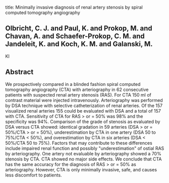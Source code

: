 title: Minimally invasive diagnosis of renal artery stenosis by spiral computed tomography angiography

## Olbricht, C. J. and Paul, K. and Prokop, M. and Chavan, A. and Schaefer-Prokop, C. M. and Jandeleit, K. and Koch, K. M. and Galanski, M.
KI


## Abstract
We prospectively compared in a blinded fashion spiral computed tomography angiography (CTA) with arteriography in 62 consecutive patients with suspected renal artery stenosis (RAS). For CTA 150 ml of contrast material were injected intravenously. Arteriography was performed by DSA technique with selective catheterization of renal arteries. Of the 157 visualized renal arteries 155 could be evaluated with DSA and a total of 157 with CTA. Sensitivity of CTA for RAS > or = 50% was 98% and the specificity was 94%. Comparison of the grade of stenosis as evaluated by DSA versus CTA showed: identical gradation in 59 arteries (DSA > or = 50%/CTA > or = 50%), underestimation by CTA in one artery (DSA 50 to 75%/CTA < 50%), and overestimation by CTA in six arteries (DSA < 50%/CTA 50 to 75%). Factors that may contribute to these differences include impaired renal function and possibly "underestimation" of ostial RAS by arteriography. One artery not evaluable by arteriography showed a 70% stenosis by CTA. CTA showed no major side effects. We conclude that CTA has the same accuracy for the diagnosis of RAS > or = 50% as arteriography. However, CTA is only minimally invasive, safe, and causes less discomfort to patients.

